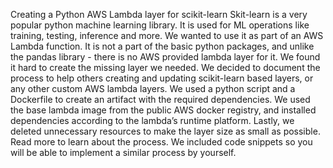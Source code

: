 Creating a Python AWS Lambda layer for scikit-learn
Skit-learn is a very popular python machine learning library. It is used for ML operations like training, testing, inference and more. We wanted to use it as part of an AWS Lambda function. It is not a part of the basic python packages, and unlike the pandas library - there is no AWS provided lambda layer for it.
We found it hard to create the missing layer we needed. We decided to document the process to help others creating and updating scikit-learn based layers, or any other custom AWS lambda layers.
We used a python script and a Dockerfile to create an artifact with the required dependencies. We used the base lambda image from the public AWS docker registry, and installed dependencies according to the lambda’s runtime platform. Lastly, we deleted unnecessary resources to make the layer size as small as possible.
Read more to learn about the process. We included code snippets so you will be able to implement a similar process by yourself.

